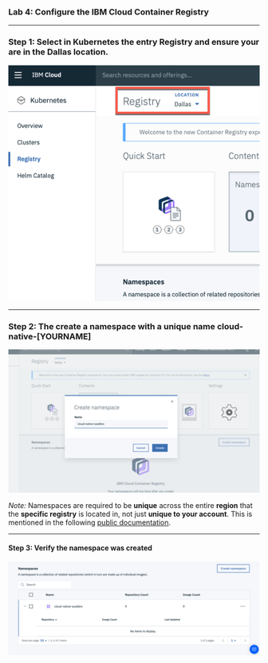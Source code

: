 ### Lab 4: Configure the IBM Cloud Container Registry

---

### Step 1: Select in **Kubernetes** the entry **Registry** and ensure your are in the **Dallas location**.

![Select in Kubernetes the entry Registry](../../images/ibmcloud-configure-container-registry-1.png)

---

### Step 2: The create a namespace with a unique name cloud-native-\[YOURNAME\]

![The create a namespace with a unique name cloud-native](../../images/ibmcloud-configure-container-registry-2.png)

_Note:_ Namespaces are required to be **unique** across the entire **region** that the **specific registry** is located in, not just **unique to your account**. This is mentioned in the following [public documentation](https://cloud.ibm.com/docs/services/Registry?topic=registry-getting-started#gs_registry_namespace_add).

---

#### Step 3: Verify the namespace was created

![Verify the namespace was created](../../images/ibmcloud-configure-container-registry-3.png)
